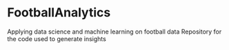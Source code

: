 # FootballAnalytics
Applying data science and machine learning on football data
Repository for the code used to generate insights 

